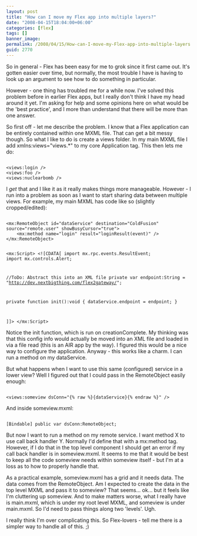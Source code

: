 ```yaml
---
layout: post
title: "How can I move my Flex app into multiple layers?"
date: "2008-04-15T18:04:00+06:00"
categories: [flex]
tags: []
banner_image: 
permalink: /2008/04/15/How-can-I-move-my-Flex-app-into-multiple-layers
guid: 2770
---
```


So in general - Flex has been easy for me to grok since it first came out. It's gotten easier over time, but normally, the most trouble I have is having to look up an argument to see how to do something in particular.

However - one thing has troubled me for a while now. I've solved this problem before in earlier Flex apps, but I really don't think I have my head around it yet. I'm asking for help and some opinions here on what would be the 'best practice', and I more than understand that there will be more than one answer.
<!--more-->
So first off - let me describe the problem. I know that a Flex application can be entirely contained within one MXML file. That can get a bit messy though. So what I like to do is create a views folder. In my main MXML file I add xmlns:views="views.*" to my core Application tag. This then lets me do:

<code>
&lt;views:login /&gt;
&lt;views:foo /&gt;
&lt;views:nuclearbomb /&gt;
</code>

I <i>get</i> that and I like it as it really makes things more manageable. However - I run into a problem as soon as I want to start sharing data between multiple views. For example, my main MXML has code like so (slightly cropped/edited):

<code>
&lt;mx:RemoteObject id="dataService" destination="ColdFusion" source="remote.user" showBusyCursor="true"&gt;
	&lt;mx:method name="login" result="loginResult(event)" /&gt;	
&lt;/mx:RemoteObject&gt;

&lt;mx:Script&gt;
&lt;![CDATA[
import mx.rpc.events.ResultEvent;
import mx.controls.Alert;

//ToDo: Abstract this into an XML file
private var endpoint:String = "http://dev.nextbigthing.com/flex2gateway/";

private function init():void {
	dataService.endpoint = endpoint;
}



]]&gt;
&lt;/mx:Script&gt;
</code>

Notice the init function, which is run on creationComplete. My thinking was that this config info would actually be moved into an XML file and loaded in via a file read (this is an AIR app by the way). I figured this would be a nice way to configure the application. Anyway - this works like a charm. I can run a method on my dataService. 

But what happens when I want to use this same (configured) service in a lower view? Well I figured out that I could pass in the RemoteObject easily enough:

<code>
&lt;views:someview dsConn="{% raw %}{dataService}{% endraw %}" /&gt;
</code>

And inside someview.mxml:

<code>
[Bindable] public var dsConn:RemoteObject;
</code>

But now I want to run a method on my remote service. I want method X to use call back handler Y. Normally I'd define that with a mx:method tag. However, if I do that in the top level component I should get an error if my call back handler is in someview.mxml. It seems to me that it would be best to keep all the code someview needs within someview itself - but I'm at a loss as to how to properly handle that.

As a practical example, someview.mxml has a grid and it needs data. The data comes from the RemoteObject. Am I expected to create the data in the top level MXML and pass it to someview? That seems... ok... but it feels like I'm cluttering up someview. And to make matters worse, what I really have is main.mxml, which is under my root level MXML, and someview is under main.mxml. So I'd need to pass things along two 'levels'. Ugh. 

I really think I'm over complicating this. So Flex-lovers - tell me there is a simpler way to handle all of this. ;)